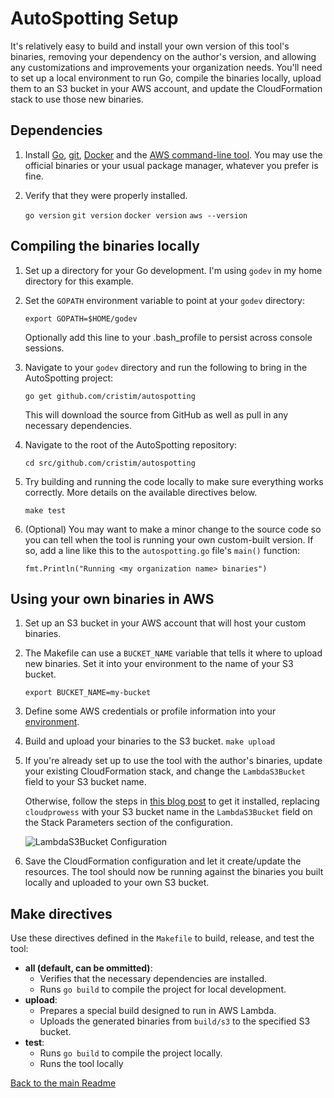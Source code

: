 # AutoSpotting Setup #

It's relatively easy to build and install your own version of this tool's
binaries, removing your dependency on the author's version, and allowing any
customizations and improvements your organization needs. You'll need to set up a
local environment to run Go, compile the binaries locally, upload them to an S3
bucket in your AWS account, and update the CloudFormation stack to use those new
binaries.

## Dependencies ##

1. Install [Go](https://golang.org/dl/), [git](https://git-scm.com/downloads),
   [Docker](https://www.docker.com/) and the [AWS command-line
   tool](https://aws.amazon.com/cli/). You may use the official binaries or your
   usual package manager, whatever you prefer is fine.

2. Verify that they were properly installed.

   `go version`
   `git version`
   `docker version`
   `aws --version`

## Compiling the binaries locally ##

1. Set up a directory for your Go development. I'm using `godev` in my home
   directory for this example.

2. Set the `GOPATH` environment variable to point at your `godev` directory:

   `export GOPATH=$HOME/godev`

   Optionally add this line to your .bash_profile to persist across console
   sessions.

3. Navigate to your `godev` directory and run the following to bring in the
   AutoSpotting project:

   `go get github.com/cristim/autospotting`

   This will download the source from GitHub as well as pull in any necessary
   dependencies.

4. Navigate to the root of the AutoSpotting repository:

   `cd src/github.com/cristim/autospotting`

5. Try building and running the code locally to make sure everything works
   correctly. More details on the available directives below.

   `make test`

6. (Optional) You may want to make a minor change to the source code so you can
   tell when the tool is running your own custom-built version. If so, add a
   line like this to the `autospotting.go` file's `main()` function:

   `fmt.Println("Running <my organization name> binaries")`

## Using your own binaries in AWS ##

1. Set up an S3 bucket in your AWS account that will host your custom binaries.

2. The Makefile can use a `BUCKET_NAME` variable that tells it where to upload
   new binaries. Set it into your environment to the name of your S3 bucket.

   `export BUCKET_NAME=my-bucket`

3. Define some AWS credentials or profile information into your
   [environment](http://docs.aws.amazon.com/cli/latest/userguide/cli-chap-getting-started.html#cli-environment).

4. Build and upload your binaries to the S3 bucket. 
   `make upload`

5. If you're already set up to use the tool with the author's binaries, update
   your existing CloudFormation stack, and change the `LambdaS3Bucket` field to
   your S3 bucket name.

   Otherwise, follow the steps in [this blog
   post](http://blog.cloudprowess.com/autoscaling/aws/ec2/spot/2016/04/26/automatic-replacement-of-autoscaling-nodes-with-equivalent-spot-instances-seeing-it-in-action.html)
   to get it installed, replacing `cloudprowess` with your S3 bucket name in the
   `LambdaS3Bucket` field on the Stack Parameters section of the configuration.

   ![LambdaS3Bucket
   Configuration](https://mcristi.files.wordpress.com/2016/04/installationcloudformation2.png)

5. Save the CloudFormation configuration and let it create/update the resources.
   The tool should now be running against the binaries you built locally and
   uploaded to your own S3 bucket.

## Make directives ##

Use these directives defined in the `Makefile` to build, release, and test the
tool:

* **all (default, can be ommitted)**:
   * Verifies that the necessary dependencies are installed.
   * Runs `go build` to compile the project for local development.
* **upload**:
   * Prepares a special build designed to run in AWS Lambda.
   * Uploads the generated binaries from `build/s3` to the specified S3 bucket.
* **test**:
   * Runs `go build` to compile the project locally.
   * Runs the tool locally

[Back to the main Readme](./README.md)
